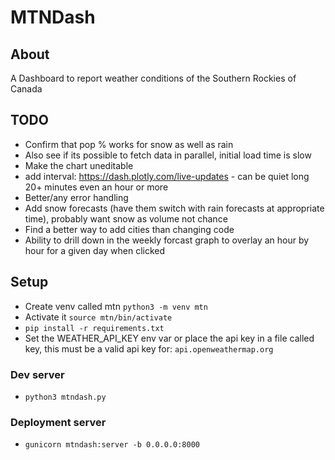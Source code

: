 # MTNDash

## About
A Dashboard to report weather conditions of the Southern Rockies of Canada

## TODO
- Confirm that pop % works for snow as well as rain
- Also see if its possible to fetch data in parallel, initial load time is slow
- Make the chart uneditable
- add interval: https://dash.plotly.com/live-updates - can be quiet long 20+ minutes even an hour or more
- Better/any error handling
- Add snow forecasts (have them switch with rain forecasts at appropriate time), probably want snow as volume not chance
- Find a better way to add cities than changing code
- Ability to drill down in the weekly forcast graph to overlay an hour by hour for a given day when clicked

## Setup
- Create venv called mtn `python3 -m venv mtn`
- Activate it `source mtn/bin/activate`
- `pip install -r requirements.txt`
- Set the WEATHER_API_KEY env var or place the api key in a file called key, this must be a valid api key for: `api.openweathermap.org`

### Dev server
- `python3 mtndash.py`

### Deployment server
- `gunicorn mtndash:server -b 0.0.0.0:8000`
